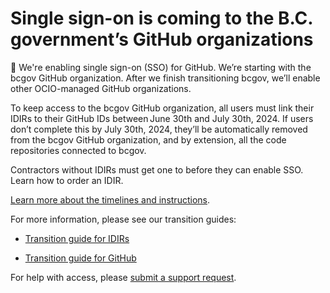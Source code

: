 # Single sign-on is coming to the B.C. government’s GitHub organizations 

🔔 We're enabling single sign-on (SSO) for GitHub. We’re starting with the bcgov GitHub organization. After we finish transitioning bcgov, we’ll enable other OCIO-managed GitHub organizations. 

To keep access to the bcgov GitHub organization, all users must link their IDIRs to their GitHub IDs between June 30th and July 30th, 2024. If users don’t complete this by July 30th, 2024, they’ll be automatically removed from the bcgov GitHub organization, and by extension, all the code repositories connected to bcgov. 

Contractors without IDIRs must get one to before they can enable SSO. Learn how to order an IDIR. 

[Learn more about the timelines and instructions](https://developer.gov.bc.ca/docs/default/component/bc-developer-guide/use-github-in-bcgov/bc-government-organizations-in-github?utm_source=main&utm_medium=github&utm_campaign=bcgov-readme#single-sign-on-is-coming-to-the-bc-governments-github-organizations).

For more information, please see our transition guides:
- [Transition guide for IDIRs](https://developer.gov.bc.ca/docs/default/component/bc-developer-guide/use-github-in-bcgov/github-transition-guide?utm_source=guide-idir&utm_medium=github&utm_campaign=bcgov-readme#idirs)

-  [Transition guide for GitHub](https://developer.gov.bc.ca/docs/default/component/bc-developer-guide/use-github-in-bcgov/bc-government-organizations-in-github?utm_source=main&utm_medium=github&utm_campaign=bcgov-banner#single-sign-on-is-coming-to-the-bc-governments-github-organizations)

For help with access, please [submit a support request](https://citz-do.atlassian.net/servicedesk/customer/portal/2). 
